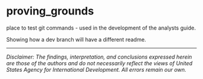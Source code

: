 # proving_grounds
place to test git commands - used in the development of the analysts guide.

Showing how a dev branch will have a different readme.

---

*Disclaimer: The findings, interpretation, and conclusions expressed herein are those of the authors and do not necessarily reflect the views of United States Agency for International Development. All errors remain our own.*